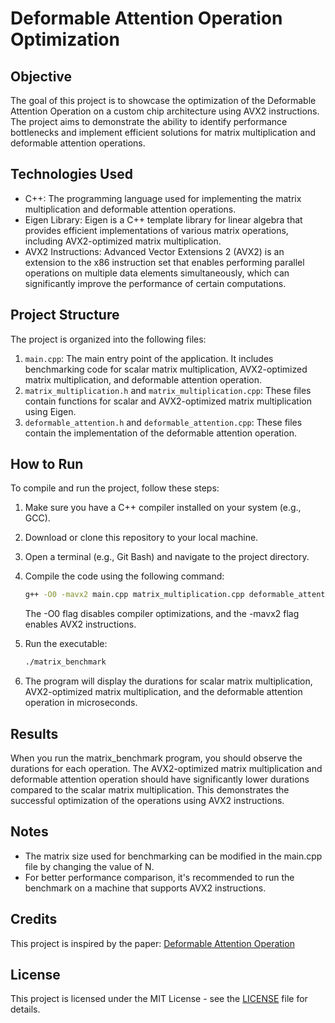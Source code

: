 # Deformable Attention Operation Optimization

## Objective
The goal of this project is to showcase the optimization of the Deformable Attention Operation on a custom chip architecture using AVX2 instructions. The project aims to demonstrate the ability to identify performance bottlenecks and implement efficient solutions for matrix multiplication and deformable attention operations.

## Technologies Used
- C++: The programming language used for implementing the matrix multiplication and deformable attention operations.
- Eigen Library: Eigen is a C++ template library for linear algebra that provides efficient implementations of various matrix operations, including AVX2-optimized matrix multiplication.
- AVX2 Instructions: Advanced Vector Extensions 2 (AVX2) is an extension to the x86 instruction set that enables performing parallel operations on multiple data elements simultaneously, which can significantly improve the performance of certain computations.

## Project Structure
The project is organized into the following files:

1. `main.cpp`: The main entry point of the application. It includes benchmarking code for scalar matrix multiplication, AVX2-optimized matrix multiplication, and deformable attention operation.
2. `matrix_multiplication.h` and `matrix_multiplication.cpp`: These files contain functions for scalar and AVX2-optimized matrix multiplication using Eigen.
3. `deformable_attention.h` and `deformable_attention.cpp`: These files contain the implementation of the deformable attention operation.

## How to Run
To compile and run the project, follow these steps:

1. Make sure you have a C++ compiler installed on your system (e.g., GCC).

2. Download or clone this repository to your local machine.

3. Open a terminal (e.g., Git Bash) and navigate to the project directory.

4. Compile the code using the following command:

   ```bash
   g++ -O0 -mavx2 main.cpp matrix_multiplication.cpp deformable_attention.cpp -o matrix_benchmark
   ```
   The -O0 flag disables compiler optimizations, and the -mavx2 flag enables AVX2 instructions.

5. Run the executable:
    ```bash
    ./matrix_benchmark
    ```

6. The program will display the durations for scalar matrix multiplication, AVX2-optimized matrix multiplication, and the deformable attention operation in microseconds.

## Results

When you run the matrix_benchmark program, you should observe the durations for each operation. The AVX2-optimized matrix multiplication and deformable attention operation should have significantly lower durations compared to the scalar matrix multiplication. This demonstrates the successful optimization of the operations using AVX2 instructions.

## Notes

- The matrix size used for benchmarking can be modified in the main.cpp file by changing the value of N.
- For better performance comparison, it's recommended to run the benchmark on a machine that supports AVX2 instructions.

## Credits 

This project is inspired by the paper: [Deformable Attention Operation](https://arxiv.org/pdf/2201.00520.pdf)

## License

This project is licensed under the MIT License - see the [LICENSE](LICENSE) file for details.
